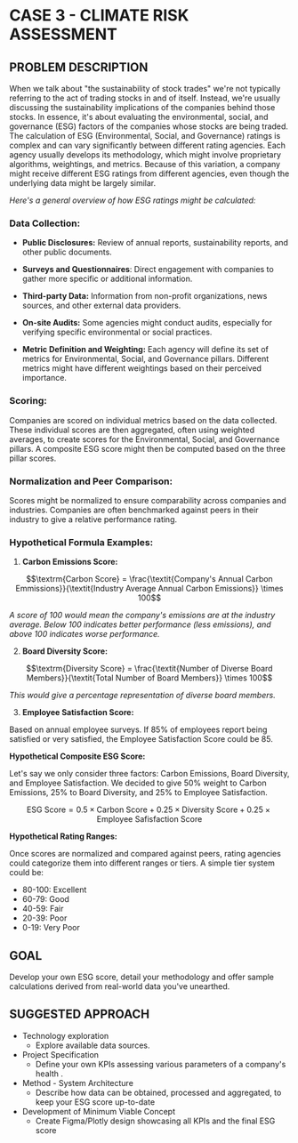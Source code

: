 # CASE 3 - CLIMATE RISK ASSESSMENT
## PROBLEM DESCRIPTION 
When we talk about "the sustainability of stock trades" we're not typically referring to the act of trading stocks in and of itself. Instead, we're usually discussing the sustainability implications of the companies behind those stocks. In essence, it's about evaluating the environmental, social, and governance (ESG) factors of the companies whose stocks are being traded. The calculation of ESG (Environmental, Social, and Governance) ratings is complex and can vary significantly between different rating agencies. Each agency usually develops its methodology, which might involve proprietary algorithms, weightings, and metrics. Because of this variation, a company might receive different ESG ratings from different agencies, even though the underlying data might be largely similar. 

_Here's a general overview of how ESG ratings might be calculated:_

### Data Collection:
* **Public Disclosures:** Review of annual reports, sustainability reports, and other public documents. 

* **Surveys and Questionnaires**: Direct engagement with companies to gather more specific or additional information. 

* **Third-party Data:** Information from non-profit organizations, news sources, and other external data providers. 

* **On-site Audits:** Some agencies might conduct audits, especially for verifying specific environmental or social practices. 

* **Metric Definition and Weighting:** Each agency will define its set of metrics for Environmental, Social, and Governance pillars. Different metrics might have different weightings based on their perceived importance.


### Scoring:
Companies are scored on individual metrics based on the data collected. These individual scores are then aggregated, often using weighted averages, to create scores for the Environmental, Social, and Governance pillars. A composite ESG score might then be computed based on the three pillar scores. 


### Normalization and Peer Comparison: 
Scores might be normalized to ensure comparability across companies and industries. Companies are often benchmarked against peers in their industry to give a relative performance rating.

### Hypothetical Formula Examples: 
1. **Carbon Emissions Score:**

$$\textrm{Carbon Score} = \frac{\textit{Company's Annual Carbon Emmissions}}{\textit{Industry Average Annual Carbon Emissions}} \times 100$$

_A score of 100 would mean the company's emissions are at the industry average. Below 100 indicates better performance (less emissions), and above 100 indicates worse performance._

2. **Board Diversity Score:**

$$\textrm{Diversity Score} = \frac{\textit{Number of Diverse Board Members}}{\textit{Total Number of Board Members}} \times 100$$

_This would give a percentage representation of diverse board members._

3. **Employee Satisfaction Score:**

Based on annual employee surveys. If 85% of employees report being satisfied or very satisfied, the Employee Satisfaction Score could be 85. 




**Hypothetical Composite ESG Score:**

Let's say we only consider three factors: Carbon Emissions, Board Diversity, and Employee Satisfaction. We decided to give 50% weight to Carbon Emissions, 25% to Board Diversity, and 25% to Employee Satisfaction. 

$$\textrm{ESG Score} = 0.5 \times \textrm{Carbon Score} + 0.25 \times \textrm{Diversity Score} + 0.25 \times \textrm{Employee Safisfaction Score}$$

**Hypothetical Rating Ranges:**

Once scores are normalized and compared against peers, rating agencies could categorize them into different ranges or tiers. A simple tier system could be: 
* 80-100: Excellent 
* 60-79: Good 
* 40-59: Fair 
* 20-39: Poor 
* 0-19: Very Poor


## GOAL
Develop your own ESG score, detail your methodology and offer sample calculations derived from real-world data you've unearthed.  


## SUGGESTED APPROACH 
* Technology exploration  
  - Explore available data sources.  
* Project Specification  
  - Define your own KPIs assessing various parameters of a company's health .  
* Method - System Architecture  
  - Describe how data can be obtained, processed and aggregated, to keep your ESG score up-to-date 
* Development of Minimum Viable Concept  
  - Create Figma/Plotly design showcasing all KPIs and the final ESG score 
